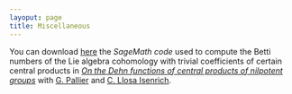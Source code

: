 ```yaml
---
layoput: page
title: Miscellaneous
---
```


You can download <a href="/cohomology.py">here</a> the _SageMath code_ used to compute the Betti numbers of the Lie algebra cohomology with trivial coefficients of certain central products in [_On the Dehn functions of central products of nilpotent groups_][CentralDehn]  with [G. Pallier](https://pallier.org/gabriel/) and [C. Llosa Isenrich](https://www.math.kit.edu/user/llosa/index.html).

[CentralDehn]: http://jeronimomaths.github.io/CentralDehn.pdf
